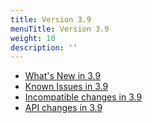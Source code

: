 ```yaml
---
title: Version 3.9
menuTitle: Version 3.9
weight: 10
description: ''
---
```

- [What's New in 3.9](whats-new-in-3-9.md)
- [Known Issues in 3.9](known-issues-in-3-9.md)
- [Incompatible changes in 3.9](incompatible-changes-in-3-9.md)
- [API changes in 3.9](api-changes-in-3-9.md)
